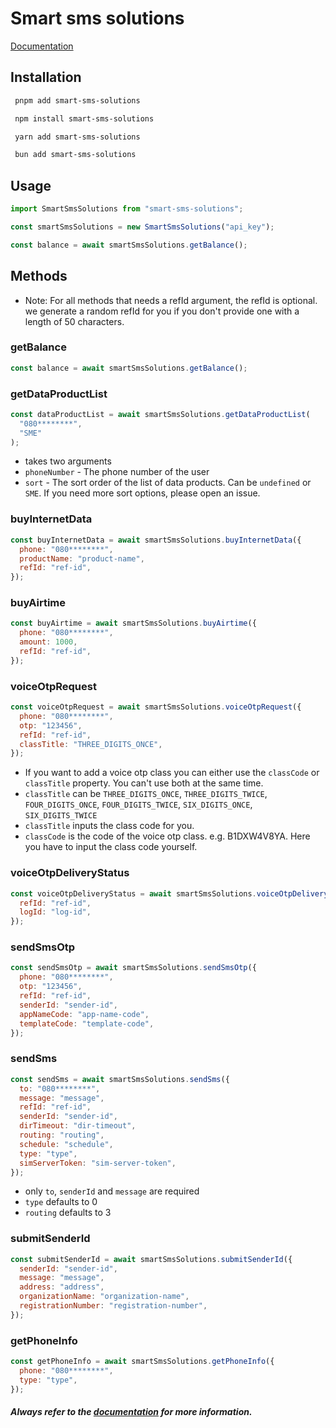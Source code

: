 # Smart sms solutions

[Documentation](https://developer.smartsmssolutions.com/)

## Installation

```bash
 pnpm add smart-sms-solutions
```

```bash
 npm install smart-sms-solutions
```

```bash
 yarn add smart-sms-solutions
```

```bash
 bun add smart-sms-solutions
```

## Usage

```js
import SmartSmsSolutions from "smart-sms-solutions";

const smartSmsSolutions = new SmartSmsSolutions("api_key");

const balance = await smartSmsSolutions.getBalance();
```

## Methods

- Note: For all methods that needs a refId argument, the refId is optional. we generate a random refId for you if you don't provide one with a length of 50 characters.

### getBalance

```js
const balance = await smartSmsSolutions.getBalance();
```

### getDataProductList

```js
const dataProductList = await smartSmsSolutions.getDataProductList(
  "080********",
  "SME"
);
```

- takes two arguments
- `phoneNumber` - The phone number of the user
- `sort` - The sort order of the list of data products. Can be `undefined` or `SME`. If you need more sort options, please open an issue.

### buyInternetData

```js
const buyInternetData = await smartSmsSolutions.buyInternetData({
  phone: "080********",
  productName: "product-name",
  refId: "ref-id",
});
```

### buyAirtime

```js
const buyAirtime = await smartSmsSolutions.buyAirtime({
  phone: "080********",
  amount: 1000,
  refId: "ref-id",
});
```

### voiceOtpRequest

```js
const voiceOtpRequest = await smartSmsSolutions.voiceOtpRequest({
  phone: "080********",
  otp: "123456",
  refId: "ref-id",
  classTitle: "THREE_DIGITS_ONCE",
});
```

- If you want to add a voice otp class you can either use the `classCode` or `classTitle` property. You can't use both at the same time.
- `classTitle` can be `THREE_DIGITS_ONCE`, `THREE_DIGITS_TWICE`, `FOUR_DIGITS_ONCE`, `FOUR_DIGITS_TWICE`, `SIX_DIGITS_ONCE`, `SIX_DIGITS_TWICE`
- `classTitle` inputs the class code for you.
- `classCode` is the code of the voice otp class. e.g. B1DXW4V8YA. Here you have to input the class code yourself.

### voiceOtpDeliveryStatus

```js
const voiceOtpDeliveryStatus = await smartSmsSolutions.voiceOtpDeliveryStatus({
  refId: "ref-id",
  logId: "log-id",
});
```

### sendSmsOtp

```js
const sendSmsOtp = await smartSmsSolutions.sendSmsOtp({
  phone: "080********",
  otp: "123456",
  refId: "ref-id",
  senderId: "sender-id",
  appNameCode: "app-name-code",
  templateCode: "template-code",
});
```

### sendSms

```js
const sendSms = await smartSmsSolutions.sendSms({
  to: "080********",
  message: "message",
  refId: "ref-id",
  senderId: "sender-id",
  dirTimeout: "dir-timeout",
  routing: "routing",
  schedule: "schedule",
  type: "type",
  simServerToken: "sim-server-token",
});
```

- only `to`, `senderId` and `message` are required
- `type` defaults to 0
- `routing` defaults to 3

### submitSenderId

```js
const submitSenderId = await smartSmsSolutions.submitSenderId({
  senderId: "sender-id",
  message: "message",
  address: "address",
  organizationName: "organization-name",
  registrationNumber: "registration-number",
});
```

### getPhoneInfo

```js
const getPhoneInfo = await smartSmsSolutions.getPhoneInfo({
  phone: "080********",
  type: "type",
});
```

##### Always refer to the [documentation](https://developer.smartsmssolutions.com/) for more information.
